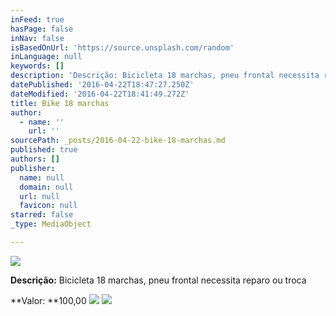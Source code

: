 ```yaml
---
inFeed: true
hasPage: false
inNav: false
isBasedOnUrl: 'https://source.unsplash.com/random'
inLanguage: null
keywords: []
description: 'Descrição: Bicicleta 18 marchas, pneu frontal necessita reparo ou troca'
datePublished: '2016-04-22T18:47:27.250Z'
dateModified: '2016-04-22T18:41:49.272Z'
title: Bike 18 marchas
author:
  - name: ''
    url: ''
sourcePath: _posts/2016-04-22-bike-18-marchas.md
published: true
authors: []
publisher:
  name: null
  domain: null
  url: null
  favicon: null
starred: false
_type: MediaObject

---
```

![](https://the-grid-user-content.s3-us-west-2.amazonaws.com/c018108f-5728-4c66-b733-83afa2af5402.jpg)

**Descrição:** Bicicleta 18 marchas, pneu frontal necessita reparo ou troca

**Valor: **100,00
![](https://the-grid-user-content.s3-us-west-2.amazonaws.com/9f67394e-429d-4ade-8245-efa4ba6e7f30.jpg)
![](https://the-grid-user-content.s3-us-west-2.amazonaws.com/bc265048-fe42-4d41-97da-bf56b5abc75a.jpg)